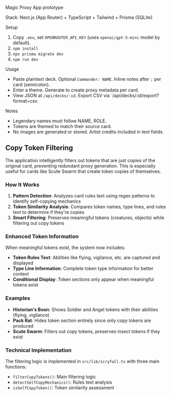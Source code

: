 Magic Proxy App prototype

Stack: Next.js (App Router) + TypeScript + Tailwind + Prisma (SQLite)

Setup

1. Copy `.env`, set `OPENROUTER_API_KEY` (uses `openai/gpt-5-mini` model by default).
2. `npm install`
3. `npx prisma migrate dev`
4. `npm run dev`

Usage

- Paste plaintext deck. Optional `Commander: NAME`. Inline notes after ` ; ` per card (semicolon).
- Enter a theme. Generate to create proxy metadata per card.
- View JSON at `/api/decks/:id`. Export CSV via `/api/decks/:id/export?format=csv.

Notes

- Legendary names must follow NAME, ROLE.
- Tokens are themed to match their source card.
- No images are generated or stored. Artist credits included in text fields.

## Copy Token Filtering

The application intelligently filters out tokens that are just copies of the original card, preventing redundant proxy generation. This is especially useful for cards like Scute Swarm that create token copies of themselves.

### How It Works

1. **Pattern Detection**: Analyzes card rules text using regex patterns to identify self-copying mechanics
2. **Token Similarity Analysis**: Compares token names, type lines, and rules text to determine if they're copies
3. **Smart Filtering**: Preserves meaningful tokens (creatures, objects) while filtering out copy tokens

### Enhanced Token Information

When meaningful tokens exist, the system now includes:
- **Token Rules Text**: Abilities like flying, vigilance, etc. are captured and displayed
- **Type Line Information**: Complete token type information for better context
- **Conditional Display**: Token sections only appear when meaningful tokens exist

### Examples

- **Historian's Boon**: Shows Soldier and Angel tokens with their abilities (flying, vigilance)
- **Pack Rat**: Hides token section entirely since only copy tokens are produced
- **Scute Swarm**: Filters out copy tokens, preserves insect tokens if they exist

### Technical Implementation

The filtering logic is implemented in `src/lib/scryfall.ts` with three main functions:
- `filterCopyTokens()`: Main filtering logic
- `detectSelfCopyMechanics()`: Rules text analysis
- `isSelfCopyToken()`: Token similarity assessment
